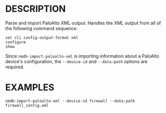 DESCRIPTION
===========

Parse and import PaloAlto XML output.
Handles the XML output from all of the following command sequence:

```
set cli config-output-format xml
configure
show
```

Since `nmdb-import-paloalto-xml` is importing information about a PaloAlto
device's configuration, the `--device-id` and `--data-path` options are required.


EXAMPLES
========
```
nmdb-import-paloalto-xml --device-id firewall --data-path firewall_config.xml
```
